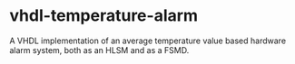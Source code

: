 # vhdl-temperature-alarm
A VHDL implementation of an average temperature value based hardware alarm system, both as an HLSM and as a FSMD.

